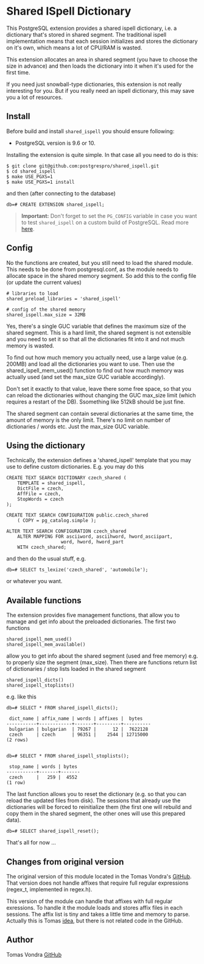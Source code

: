 Shared ISpell Dictionary
========================
This PostgreSQL extension provides a shared ispell dictionary, i.e.
a dictionary that's stored in shared segment. The traditional ispell
implementation means that each session initializes and stores the
dictionary on it's own, which means a lot of CPU/RAM is wasted.

This extension allocates an area in shared segment (you have to
choose the size in advance) and then loads the dictionary into it
when it's used for the first time.

If you need just snowball-type dictionaries, this extension is not
really interesting for you. But if you really need an ispell
dictionary, this may save you a lot of resources.


Install
-------

Before build and install `shared_ispell` you should ensure following:

* PostgreSQL version is 9.6 or 10.

Installing the extension is quite simple. In that case all you need to do is this:

    $ git clone git@github.com:postgrespro/shared_ispell.git
    $ cd shared_ispell
    $ make USE_PGXS=1
    $ make USE_PGXS=1 install

and then (after connecting to the database)

    db=# CREATE EXTENSION shared_ispell;

> **Important:** Don't forget to set the `PG_CONFIG` variable in case you want to test `shared_ispell` on a custom build of PostgreSQL. Read more [here](https://wiki.postgresql.org/wiki/Building_and_Installing_PostgreSQL_Extension_Modules).


Config
------
No the functions are created, but you still need to load the shared
module. This needs to be done from postgresql.conf, as the module
needs to allocate space in the shared memory segment. So add this to
the config file (or update the current values)

    # libraries to load
    shared_preload_libraries = 'shared_ispell'

    # config of the shared memory
    shared_ispell.max_size = 32MB

Yes, there's a single GUC variable that defines the maximum size of
the shared segment. This is a hard limit, the shared segment is not
extensible and you need to set it so that all the dictionaries fit
into it and not much memory is wasted.

To find out how much memory you actually need, use a large value
(e.g. 200MB) and load all the dictionaries you want to use. Then use
the shared_ispell_mem_used() function to find out how much memory
was actually used (and set the max_size GUC variable accordingly).

Don't set it exactly to that value, leave there some free space,
so that you can reload the dictionaries without changing the GUC
max_size limit (which requires a restart of the DB). Ssomething
like 512kB should be just fine.

The shared segment can contain several dictionaries at the same time,
the amount of memory is the only limit. There's no limit on number
of dictionaries / words etc. Just the max_size GUC variable.


Using the dictionary
--------------------
Technically, the extension defines a 'shared_ispell' template that
you may use to define custom dictionaries. E.g. you may do this

    CREATE TEXT SEARCH DICTIONARY czech_shared (
        TEMPLATE = shared_ispell,
        DictFile = czech,
        AffFile = czech,
        StopWords = czech
    );

    CREATE TEXT SEARCH CONFIGURATION public.czech_shared
        ( COPY = pg_catalog.simple );

    ALTER TEXT SEARCH CONFIGURATION czech_shared
        ALTER MAPPING FOR asciiword, asciihword, hword_asciipart,
                        word, hword, hword_part
        WITH czech_shared;

and then do the usual stuff, e.g.

    db=# SELECT ts_lexize('czech_shared', 'automobile');

or whatever you want.


Available functions
-------------------
The extension provides five management functions, that allow you to
manage and get info about the preloaded dictionaries. The first two
functions

    shared_ispell_mem_used()
    shared_ispell_mem_available()

allow you to get info about the shared segment (used and free memory)
e.g. to properly size the segment (max_size). Then there are functions
return list of dictionaries / stop lists loaded in the shared segment

    shared_ispell_dicts()
    shared_ispell_stoplists()

e.g. like this

    db=# SELECT * FROM shared_ispell_dicts();

     dict_name | affix_name | words | affixes |  bytes   
    -----------+------------+-------+---------+----------
     bulgarian | bulgarian  | 79267 |      12 |  7622128
     czech     | czech      | 96351 |    2544 | 12715000
    (2 rows)


    db=# SELECT * FROM shared_ispell_stoplists();

     stop_name | words | bytes 
    -----------+-------+-------
     czech     |   259 |  4552
    (1 row)

The last function allows you to reset the dictionary (e.g. so that you
can reload the updated files from disk). The sessions that already use
the dictionaries will be forced to reinitialize them (the first one
will rebuild and copy them in the shared segment, the other ones will
use this prepared data).

    db=# SELECT shared_ispell_reset();

That's all for now ...

Changes from original version
-----------------------------
The original version of this module located in the Tomas Vondra's
[GitHub](https://github.com/tvondra/shared_ispell). That version does not handle
affixes that require full regular expressions (regex_t, implemented in regex.h).

This version of the module can handle that affixes with full regular
exressions. To handle it the module loads and stores affix files in each
sessions. The affix list is tiny and takes a little time and memory to parse.
Actually this is Tomas
[idea](http://www.postgresql.org/message-id/56A5F3D5.9030702@2ndquadrant.com),
but there is not related code in the GitHub.

Author
------
Tomas Vondra [GitHub](https://github.com/tvondra)